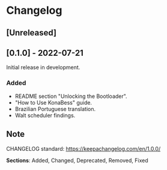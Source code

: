 # Changelog

## [Unreleased]

## [0.1.0] - 2022-07-21
Initial release in development.

### Added
- README section "Unlocking the Bootloader".
- "How to Use KonaBess" guide.
- Brazilian Portuguese translation.
- Walt scheduler findings.

## Note
CHANGELOG standard: https://keepachangelog.com/en/1.0.0/

**Sections**: Added, Changed, Deprecated, Removed, Fixed 